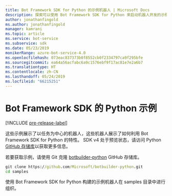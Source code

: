 ```yaml
---
title: Bot Framework SDK for Python 的示例机器人 | Microsoft Docs
description: 探索可以使用 Bot Framework SDK for Python 来启动机器人开发的示例机器人。
author: jonathanfingold
ms.author: jonathanfingold
manager: kamrani
ms.topic: article
ms.service: bot-service
ms.subservice: sdk
ms.date: 05/23/2019
monikerRange: azure-bot-service-4.0
ms.openlocfilehash: 073eac837373b0f8552cb0f2334797ca9f295bfe
ms.sourcegitcommit: ea64a56acfabc6a9c1576ebf9f17ac81e7e2a6b7
ms.translationtype: HT
ms.contentlocale: zh-CN
ms.lasthandoff: 05/24/2019
ms.locfileid: "66215251"
---
```

# <a name="python-samples-for-bot-framework-sdk"></a>Bot Framework SDK 的 Python 示例
[!INCLUDE [pre-release-label](../includes/pre-release-label.md)]

这些示例展示了以任务为中心的机器人，这些机器人展示了如何利用 Bot Framework SDK for Python 的特性。 SDK v4 处于预览状态，请访问 Python [GitHub 存储库](https://github.com/Microsoft/botbuilder-python)以获取更多信息。 

若要获取示例，请使用 Git 克隆 [botbuilder-python](https://github.com/Microsoft/botbuilder-python) GitHub 存储库。

```cmd
git clone https://github.com/Microsoft/botbuilder-python.git
cd samples
```
使用 Bot Framework SDK for Python 构建的示例机器人在 samples  目录中进行组织。
